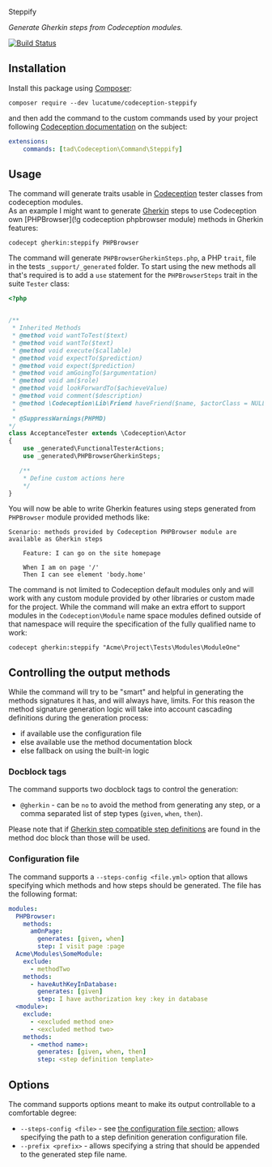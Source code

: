 Steppify

*Generate Gherkin steps from Codeception modules.*

[![Build Status](https://travis-ci.org/lucatume/codeception-steppify.svg?branch=master)](https://travis-ci.org/lucatume/codeception-steppify)

## Installation
Install this package using [Composer](https://getcomposer.org/):

```shell
composer require --dev lucatume/codeception-steppify
```

and then add the command to the custom commands used by your project following [Codeception documentation](http://codeception.com/docs/08-Customization#Custom-Commands) on the subject:

```yaml
extensions:
    commands: [tad\Codeception\Command\Steppify]
```

## Usage
The command will generate traits usable in [Codeception](http://codeception.com/ "Codeception - BDD-style PHP testing.") tester classes from codeception modules.  
As an example I might want to generate [Gherkin](!g) steps to use Codeception own [PHPBrowser](!g codeception phpbrowser module) methods in Gherkin features:

```
codecept gherkin:steppify PHPBrowser
```

The command will generate `PHPBrowserGherkinSteps.php`, a PHP `trait`, file in the tests `_support/_generated` folder.
To start using the new methods all that's required is to add a `use` statement for the `PHPBrowserSteps` trait in the suite `Tester` class:

```php
<?php


/**
 * Inherited Methods
 * @method void wantToTest($text)
 * @method void wantTo($text)
 * @method void execute($callable)
 * @method void expectTo($prediction)
 * @method void expect($prediction)
 * @method void amGoingTo($argumentation)
 * @method void am($role)
 * @method void lookForwardTo($achieveValue)
 * @method void comment($description)
 * @method \Codeception\Lib\Friend haveFriend($name, $actorClass = NULL)
 *
 * @SuppressWarnings(PHPMD)
*/
class AcceptanceTester extends \Codeception\Actor
{
    use _generated\FunctionalTesterActions;
    use _generated\PHPBrowserGherkinSteps;

   /**
    * Define custom actions here
    */
}

```

You will now be able to write Gherkin features using steps generated from `PHPBrowser` module provided methods like:

```gherkin
Scenario: methods provided by Codeception PHPBrowser module are available as Gherkin steps

    Feature: I can go on the site homepage

    When I am on page '/'
    Then I can see element 'body.home'
```

The command is not limited to Codeception default modules only and will work with any custom module provided by other libraries or custom made for the project.
While the command will make an extra effort to support modules in the `Codeception\Module` name space modules defined outside of that namespace will require the specification of  the fully qualified name to work:

```shell
codecept gherkin:steppify "Acme\Project\Tests\Modules\ModuleOne"
```
## Controlling the output methods

While the command will try to be "smart" and helpful in generating the methods signatures it has, and will always have, limits.
For this reason the method signature generation logic will take into account cascading definitions during the generation process:

* if available use the configuration file
* else available use the method documentation block
* else fallback on using the built-in logic

### Docblock tags
The command supports two docblock tags to control the generation:

* `@gherkin` - can be `no` to avoid the method from generating any step, or a comma separated list of step types (`given`, `when`, `then`).

Please note that if [Gherkin step compatible step definitions](http://codeception.com/docs/07-BDD#Step-Definitions) are found in the method doc block than those will be used.

### Configuration file
The command supports a `--steps-config <file.yml>` option that allows specifying which methods and how steps should be generated.
The file has the following format:

```yaml
modules:
  PHPBrowser:
    methods:
      amOnPage:
        generates: [given, when]
        step: I visit page :page
  Acme\Modules\SomeModule:
    exclude:
      - methodTwo
    methods:
      - haveAuthKeyInDatabase:
        generates: [given]
        step: I have authorization key :key in database
  <module>:
    exclude:
      - <excluded method one>
      - <excluded method two>
    methods:
      - <method name>:
        generates: [given, when, then]
        step: <step definition template>
```

## Options
The command supports options meant to make its output controllable to a comfortable degree:

* `--steps-config <file>` - see [the configuration file section](#configuration-file); allows specifying the path to a step definition generation configuration file.
* `--prefix <prefix>` - allows specifying a string that should be appended to the generated step file name.

